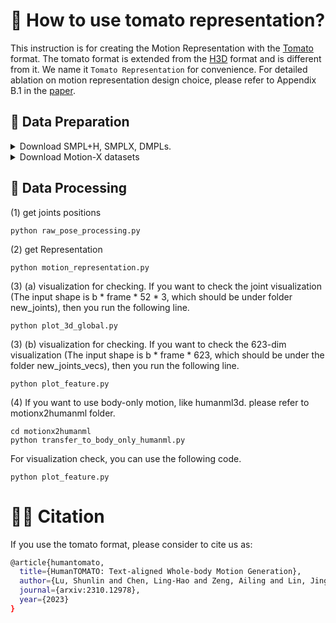 # 🍅 How to use tomato representation?

This instruction is for creating the Motion Representation with the [Tomato](https://arxiv.org/pdf/2310.12978.pdf) format. The tomato format is extended from the [H3D](https://github.com/EricGuo5513/HumanML3D) format and is different from it. We name it `Tomato Representation` for convenience. For detailed ablation on motion representation design choice, please refer to Appendix B.1 in the [paper](https://arxiv.org/pdf/2310.12978.pdf). 

## 🚀  Data Preparation


<details>
<summary>Download SMPL+H, SMPLX, DMPLs.</summary>

Download SMPL+H mode from [SMPL+H](https://mano.is.tue.mpg.de/download.php) (choose Extended SMPL+H model used in the AMASS project), DMPL model from [DMPL](https://smpl.is.tue.mpg.de/download.php) (choose DMPLs compatible with SMPL), and SMPL-X model from [SMPL-X](https://smpl-x.is.tue.mpg.de/download.php). Then, please place all the models under `./body_model/`. The `./body_model/` folder tree should be:

```bash
./body_models
├── dmpls
│   ├── female
│   │   └── model.npz
│   ├── male
│   │   └── model.npz
│   └── neutral
│       └── model.npz
├── smplh
│   ├── female
│   │   └── model.npz
│   ├── info.txt
│   ├── male
│   │   └── model.npz
│   └── neutral
│       └── model.npz
├── smplx
│   ├── female
│   │   ├── model.npz
│   │   └── model.pkl
│   ├── male
│   │   ├── model.npz
│   │   └── model.pkl
│   └── neutral
│       ├── model.npz
└───────└── model.pkl
```

</details>


<details>
<summary>Download Motion-X datasets</summary>

Please follow the instruction of [Motion-X](https://github.com/IDEA-Research/Motion-X) to download the SMPL-X data with the dimension of 322. Put the motion data in folder `./data/motion_data/smplx_322`.

</details>


## 🔧 Data Processing
(1) get joints positions
```
python raw_pose_processing.py
```
(2) get Representation
```
python motion_representation.py
```
(3) (a) visualization for checking. If you want to check the joint visualization (The input shape is b * frame * 52 * 3, which should be under folder new_joints), then you run the following line.
```
python plot_3d_global.py
```
(3) (b) visualization for checking. If you want to check the 623-dim visualization (The input shape is b * frame * 623, which should be under the folder new_joints_vecs), then you run the following line.
```
python plot_feature.py
```
(4) If you want to use body-only motion, like humanml3d. please refer to motionx2humanml folder.
```
cd motionx2humanml
python transfer_to_body_only_humanml.py
```
For visualization check, you can use the following code. 
```
python plot_feature.py
```

# 🤝🏼 Citation
If you use the tomato format, please consider to cite us as: 
```bash
@article{humantomato,
  title={HumanTOMATO: Text-aligned Whole-body Motion Generation},
  author={Lu, Shunlin and Chen, Ling-Hao and Zeng, Ailing and Lin, Jing and Zhang, Ruimao and Zhang, Lei and Shum, Heung-Yeung},
  journal={arxiv:2310.12978},
  year={2023}
}
```

